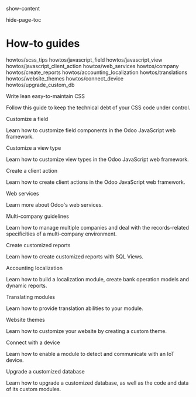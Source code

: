 show-content  

hide-page-toc  

# How-to guides

<div class="toctree" titlesonly="">

howtos/scss_tips howtos/javascript_field howtos/javascript_view
howtos/javascript_client_action howtos/web_services howtos/company
howtos/create_reports howtos/accounting_localization howtos/translations
howtos/website_themes howtos/connect_device howtos/upgrade_custom_db

</div>

<div class="cards">

<div class="card" target="howtos/scss_tips">

Write lean easy-to-maintain CSS

Follow this guide to keep the technical debt of your CSS code under
control.

</div>

<div class="card" target="howtos/javascript_field">

Customize a field

Learn how to customize field components in the Odoo JavaScript web
framework.

</div>

<div class="card" target="howtos/javascript_view">

Customize a view type

Learn how to customize view types in the Odoo JavaScript web framework.

</div>

<div class="card" target="howtos/javascript_client_action">

Create a client action

Learn how to create client actions in the Odoo JavaScript web framework.

</div>

<div class="card" target="howtos/web_services">

Web services

Learn more about Odoo's web services.

</div>

<div class="card" target="howtos/company">

Multi-company guidelines

Learn how to manage multiple companies and deal with the records-related
specificities of a multi-company environment.

</div>

<div class="card" target="howtos/create_reports">

Create customized reports

Learn how to create customized reports with SQL Views.

</div>

<div class="card" target="howtos/accounting_localization">

Accounting localization

Learn how to build a localization module, create bank operation models
and dynamic reports.

</div>

<div class="card" target="howtos/translations">

Translating modules

Learn how to provide translation abilities to your module.

</div>

<div class="card" target="howtos/website_themes">

Website themes

Learn how to customize your website by creating a custom theme.

</div>

<div class="card" target="howtos/connect_device">

Connect with a device

Learn how to enable a module to detect and communicate with an IoT
device.

</div>

<div class="card" target="howtos/upgrade_custom_db">

Upgrade a customized database

Learn how to upgrade a customized database, as well as the code and data
of its custom modules.

</div>

</div>
